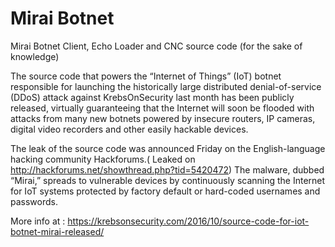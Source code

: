 # Mirai Botnet

Mirai Botnet Client, Echo Loader and CNC source code (for the sake of knowledge)

The source code that powers the “Internet of Things” (IoT) botnet responsible for launching the historically large distributed denial-of-service (DDoS) attack against KrebsOnSecurity last month has been publicly released, virtually guaranteeing that the Internet will soon be flooded with attacks from many new botnets powered by insecure routers, IP cameras, digital video recorders and other easily hackable devices.

The leak of the source code was announced Friday on the English-language hacking community Hackforums.( Leaked on http://hackforums.net/showthread.php?tid=5420472) The malware, dubbed “Mirai,” spreads to vulnerable devices by continuously scanning the Internet for IoT systems protected by factory default or hard-coded usernames and passwords.

More info at : https://krebsonsecurity.com/2016/10/source-code-for-iot-botnet-mirai-released/

